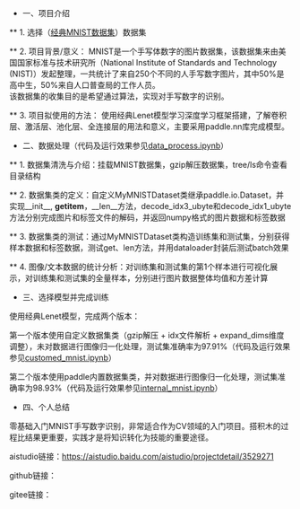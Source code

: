 * 一、项目介绍

** 1. 选择（[经典MNIST数据集](https://aistudio.baidu.com/aistudio/datasetdetail/65)）数据集

** 2. 项目背景/意义：
MNIST是一个手写体数字的图片数据集，该数据集来由美国国家标准与技术研究所（National Institute of Standards and Technology (NIST)）发起整理，一共统计了来自250个不同的人手写数字图片，其中50%是高中生，50%来自人口普查局的工作人员。   
该数据集的收集目的是希望通过算法，实现对手写数字的识别。

** 3. 项目拟使用的方法：
使用经典Lenet模型学习深度学习框架搭建，了解卷积层、激活层、池化层、全连接层的用法和意义，主要采用paddle.nn库完成模型。

* 二、数据处理（代码及运行效果参见[data_process.ipynb](./data_process.ipynb)）

** 1. 数据集清洗与介绍：挂载MNIST数据集，gzip解压数据集，tree/ls命令查看目录结构

** 2. 数据集类的定义：自定义MyMNISTDataset类继承paddle.io.Dataset，并实现__init__, __getitem__，__len__方法，decode_idx3_ubyte和decode_idx1_ubyte方法分别完成图片和标签文件的解码，并返回numpy格式的图片数据和标签数据

** 3. 数据集类的测试：通过MyMNISTDataset类构造训练集和测试集，分别获得样本数据和标签数据，测试get、len方法，并用dataloader封装后测试batch效果

** 4. 图像/文本数据的统计分析：对训练集和测试集的第1个样本进行可视化展示，对训练集和测试集的全量样本，分别进行图片数据整体均值和方差计算

* 三、选择模型并完成训练

使用经典Lenet模型，完成两个版本：

第一个版本使用自定义数据集类（gzip解压 + idx文件解析 + expand_dims维度调整），未对数据进行图像归一化处理，测试集准确率为97.91%（代码及运行效果参见[customed_mnist.ipynb](./customed_mnist.ipynb)）

第二个版本使用paddle内置数据集类，并对数据进行图像归一化处理，测试集准确率为98.93%（代码及运行效果参见[internal_mnist.ipynb](./internal_mnist.ipynb)）

* 四、个人总结

零基础入门MNIST手写数字识别，非常适合作为CV领域的入门项目。搭积木的过程比结果更重要，实践才是将知识转化为技能的重要途径。

aistudio链接：https://aistudio.baidu.com/aistudio/projectdetail/3529271

github链接：

gitee链接：
